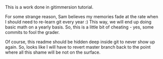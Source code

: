 This is a work done in gitimmersion tutorial.

For some strange reason, Sam believes my memories fade at the rate when I should need to re-learn git every year :)
This way, we will end up doing basic math on a yearly basis. So, this is a little bit of cheating - yes, some commits to fool the grader.

Of course, this readme should be hidden deep inside git to never show up again. So, looks like I will have to revert master branch back to the point where all this shame will be not on the surface.
